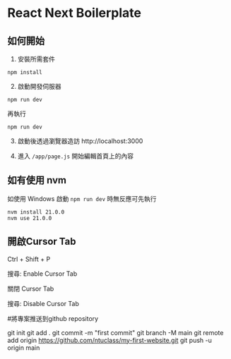 # React Next Boilerplate

## 如何開始

1. 安裝所需套件

```
npm install
```

2. 啟動開發伺服器

```
npm run dev
```

再執行

```
npm run dev
```

3. 啟動後透過瀏覽器造訪 http://localhost:3000

4. 進入 `/app/page.js` 開始編輯首頁上的內容

## 如有使用 nvm

如使用 Windows 啟動 `npm run dev` 時無反應可先執行

```
nvm install 21.0.0
nvm use 21.0.0
```

## 開啟Cursor Tab

Ctrl + Shift + P

搜尋: Enable Cursor Tab

關閉 Cursor Tab

搜尋: Disable Cursor Tab

#將專案推送到github repository

git init
git add .
git commit -m "first commit"
git branch -M main
git remote add origin https://github.com/ntuclass/my-first-website.git
git push -u origin main